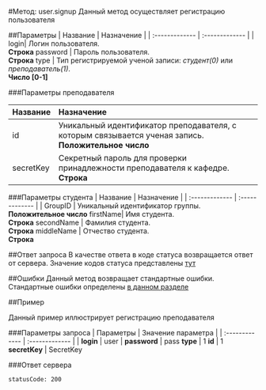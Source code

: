 #Метод: user.signup<a name="user.signup"/>
Данный метод осуществляет регистрацию пользователя

##Параметры
| Название     | Назначение     |
| :------------- | :------------- |
| login| Логин пользователя. <br>**Строка**
password | Пароль пользователя. <br>**Строка**
type | Тип регистрируемой ученой записи: *студент(0)* или *преподаватель(1)*. <br>**Число [0-1]**

###Параметры преподавателя

| Название | Назначение |
| :--------| :----------|
id | Уникальный идентификатор преподавателя, с которым связывается ученая запись. <br>**Положительное число**
secretKey | Секретный пароль для проверки принадлежности преподавателя к кафедре. <br>**Строка**

###Параметры студента
| Название | Назначение     |
| :------------- | :------------- |
| GroupID      | Уникальный идентификатор группы. <br>**Положительное число**
firstName| Имя студента. <br>**Строка**
secondName | Фамилия студента. <br>**Строка**
middleName | Отчество студента. <br>**Строка**

##Ответ запроса
В качестве ответа в коде статуса возвращается ответ от сервера.
Значение кодов статуса представлены [тут](#statusCode)


##Ошибки
Данный метод возвращает стандартные ошибки.  
Стандартные ошибки определены [в данном разделе](#errors)

##Пример

Данный пример иллюстрирует регистрацию преподавателя

###Параметры запроса
| Параметры | Значение параметра     |
| :------------- | :------------- |
| **login**       | user       |
**password** | pass
**type** | 1
**id** | 1
**secretKey** | SecretKey

###Ответ сервера

```
statusCode: 200
```
